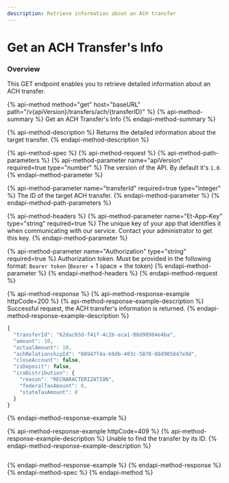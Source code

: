 ```yaml
---
description: Retrieve information about an ACH transfer
---
```


# Get an ACH Transfer's Info

### Overview

This GET endpoint enables you to retrieve detailed information about an ACH transfer.

{% api-method method="get" host="baseURL" path="/v{apiVersion}/transfers/ach/{transferID}" %}
{% api-method-summary %}
Get an ACH Transfer's Info
{% endapi-method-summary %}

{% api-method-description %}
Returns the detailed information about the target transfer.
{% endapi-method-description %}

{% api-method-spec %}
{% api-method-request %}
{% api-method-path-parameters %}
{% api-method-parameter name="apiVersion" required=true type="number" %}
The version of the API. By default it's `1.0`.
{% endapi-method-parameter %}

{% api-method-parameter name="transferId" required=true type="integer" %}
The ID of the target ACH transfer.
{% endapi-method-parameter %}
{% endapi-method-path-parameters %}

{% api-method-headers %}
{% api-method-parameter name="Et-App-Key" type="string" required=true %}
The unique key of your app that identifies it when communicating with our service. Contact your administrator to get this key.
{% endapi-method-parameter %}

{% api-method-parameter name="Authorization" type="string" required=true %}
Authorization token. Must be provided in the following format: `Bearer token` \(`Bearer` + 1 space + the token\)
{% endapi-method-parameter %}
{% endapi-method-headers %}
{% endapi-method-request %}

{% api-method-response %}
{% api-method-response-example httpCode=200 %}
{% api-method-response-example-description %}
Successful request, the ACH transfer's information is returned.
{% endapi-method-response-example-description %}

```javascript
{
  "transferId": "62dac03d-f41f-4c2b-eca1-08d90984e4ba",
  "amount": 10,
  "actualAmount": 10,
  "achRelationshipId": "08947f4a-b9db-403c-5870-08d905847e9d",
  "closeAccount": false,
  "isDeposit": false,
  "iraDistribution": {​
    "reason": "RECHARACTERIZATION",
    "federalTaxAmount": 0,
    "stateTaxAmount": 0
  }
}
```
{% endapi-method-response-example %}

{% api-method-response-example httpCode=409 %}
{% api-method-response-example-description %}
Unable to find the transfer by its ID.
{% endapi-method-response-example-description %}

```

```
{% endapi-method-response-example %}
{% endapi-method-response %}
{% endapi-method-spec %}
{% endapi-method %}


